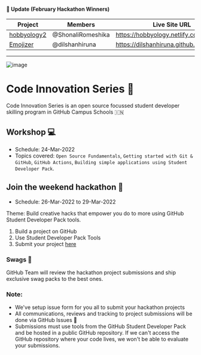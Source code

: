 #### 📣 Update (February Hackathon Winners)
| Project      | Members | Live Site URL
| ----------- | ----------- |---------|
| [hobbyology2](https://github.com/GitHub-Campus-Program-India/CIS/issues/125)      | @ShonaliRomeshika       | https://hobbyology.netlify.com/
| [Emojizer](https://github.com/GitHub-Campus-Program-India/CIS/issues/113) | @dilshanhiruna | https://dilshanhiruna.github.io/emojizer/

---
![image](https://user-images.githubusercontent.com/52326803/132934703-e8b7883f-1339-4ab9-9cc4-010103a1ca82.png)

# Code Innovation Series 🎉

Code Innovation Series is an open source focussed student developer skilling program in GitHub Campus Schools 🇮🇳 

## Workshop 💻
- Schedule: 24-Mar-2022
- Topics covered: `Open Source Fundamentals`, `Getting started with Git & GitHub`, `GitHub Actions`, `Building simple applications using Student Developer Pack`.


## Join the weekend hackathon 🚀
- Schedule: 26-Mar-2022 to 29-Mar-2022

Theme: Build creative hacks that empower you do to more using GitHub Student Developer Pack tools. 

1. Build a project on GitHub 
2. Use Student Developer Pack Tools 
3. Submit your project [here](https://github.com/GitHub-Campus-Program-India/September2021/issues/new/choose)

### Swags 🎁
GitHub Team will review the hackathon project submissions and ship exclusive swag packs to the best ones. 


### Note: 
- We've setup issue form for you all to submit your hackathon projects
- All communications, reviews and tracking to project submissions will be done via GitHub Issues 👀 
- Submissions must use tools from the GitHub Student Developer Pack and be hosted in a public GitHub repository. If we can't access the GitHub repository where your code lives, we won't be able to evaluate your submissions. 
